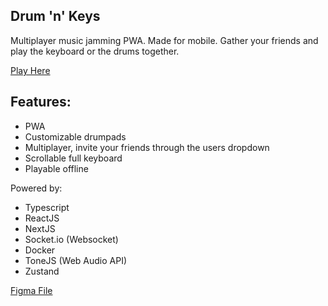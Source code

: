 ## Drum 'n' Keys

Multiplayer music jamming PWA. Made for mobile. Gather your friends and play the keyboard or the drums together.

[Play Here](https://dnk-app-ierav.ondigitalocean.app)

## Features:

- PWA
- Customizable drumpads
- Multiplayer, invite your friends through the users dropdown
- Scrollable full keyboard
- Playable offline

Powered by:

- Typescript
- ReactJS
- NextJS
- Socket.io (Websocket)
- Docker
- ToneJS (Web Audio API)
- Zustand

[Figma File](https://www.figma.com/file/mL6jPwkLXq2MvPu1FzyQnt/Music-App?node-id=0%3A1)
